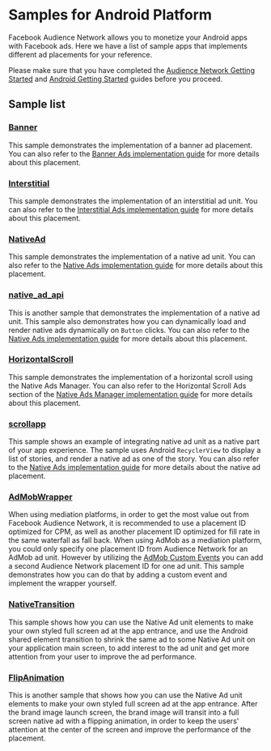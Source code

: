 Samples for Android Platform
============================

Facebook Audience Network allows you to monetize your Android apps with Facebook ads. Here we have a list of sample apps that implements different ad placements for your reference.

Please make sure that you have completed the [Audience Network Getting Started][1] and [Android Getting Started][2] guides before you proceed.

Sample list
-----------

### [Banner](./Banner)
This sample demonstrates the implementation of a banner ad placement. You can also refer to the [Banner Ads implementation guide][3] for more details about this placement.

### [Interstitial](./Interstitial)
This sample demonstrates the implementation of an interstitial ad unit. You can also refer to the [Interstitial Ads implementation guide][4] for more details about this placement.

### [NativeAd](./NativeAd)
This sample demonstrates the implementation of a native ad unit. You can also refer to the [Native Ads implementation guide][5] for more details about this placement.

### [native_ad_api](./native_ad_api)
This is another sample that demonstrates the implementation of a native ad unit. This sample also demonstrates how you can dynamically load and render native ads dynamically on `Button` clicks. You can also refer to the [Native Ads implementation guide][5] for more details about this placement.

### [HorizontalScroll](./HorizontalScroll)
This sample demonstrates the implementation of a horizontal scroll using the Native Ads Manager.  You can also refer to the Horizontal Scroll Ads section of the [Native Ads Manager implementation guide][7] for more details about this placement.

### [scrollapp](./scrollapp)
This sample shows an example of integrating native ad unit as a native part of your app experience. The sample uses Android `RecyclerView` to display a list of stories, and render a native ad as one of the story. You can also refer to the [Native Ads implementation guide][5] for more details about the native ad placement.

### [AdMobWrapper](./AdMobWrapper)
When using mediation platforms, in order to get the most value out from Facebook Audience Network, it is recommended to use a placement ID optimized for CPM, as well as another placement ID optimized for fill rate in the same waterfall as fall back. When using AdMob as a mediation platform, you could only specify one placement ID from Audience Network for an AdMob ad unit. However by utilizing the [AdMob Custom Events][6] you can add a second Audience Network placement ID for one ad unit. This sample demonstrates how you can do that by adding a custom event and implement the wrapper yourself.  

### [NativeTransition](./NativeTransition)
This sample shows how you can use the Native Ad unit elements to make your own styled full screen ad at the app entrance, and use the Android shared element transition to shrink the same ad to some Native Ad unit on your application main screen, to add interest to the ad unit and get more attention from your user to improve the ad performance.

### [FlipAnimation](./FlipAnimation)
This is another sample that shows how you can use the Native Ad unit elements to make your own styled full screen ad at the app entrance. After the brand image launch screen, the brand image will transit into a full screen native ad with a flipping animation, in order to keep the users' attention at the center of the screen and improve the performance of the placement.

[1]: https://developers.facebook.com/docs/audience-network/getting-started
[2]: https://developers.facebook.com/docs/audience-network/android
[3]: https://developers.facebook.com/docs/audience-network/android-banners
[4]: https://developers.facebook.com/docs/audience-network/android-interstitial
[5]: https://developers.facebook.com/docs/audience-network/android-native
[6]: https://firebase.google.com/docs/admob/android/custom-events
[7]: https://developers.facebook.com/docs/audience-network/android/nativeadsmanager
